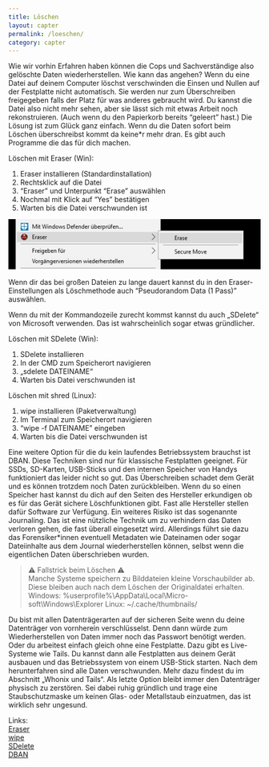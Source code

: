 ```yaml
---
title: Löschen
layout: capter
permalink: /loeschen/
category: capter
---
```

Wie wir vorhin Erfahren haben können die Cops und Sachverständige also gelöschte Daten wiederherstellen.
Wie kann das angehen?
Wenn du eine Datei auf deinem Computer löschst verschwinden die Einsen und Nullen auf der Festplatte nicht automatisch. Sie werden nur zum Überschreiben freigegeben falls der Platz für was anderes gebraucht wird. Du kannst die Datei also nicht mehr sehen, aber sie lässt sich mit etwas Arbeit noch rekonstruieren. (Auch wenn du den Papierkorb bereits “geleert” hast.)
Die Lösung ist zum Glück ganz einfach. Wenn du die Daten sofort beim Löschen überschreibst kommt da keine*r mehr dran. Es gibt auch Programme die das für dich machen.

Löschen mit Eraser (Win):
1. Eraser installieren (Standardinstallation)
2. Rechtsklick auf die Datei
3. “Eraser” und Unterpunkt “Erase” auswählen
4. Nochmal mit Klick auf “Yes” bestätigen
5. Warten bis die Datei verschwunden ist

![](/assets/posts/loeschen.jpg)

Wenn dir das bei großen Dateien zu lange dauert kannst du in den Eraser-Einstellungen als Löschmethode auch “Pseudorandom Data (1 Pass)” auswählen.

Wenn du mit der Kommandozeile zurecht kommst kannst du auch „SDelete“ von Microsoft verwenden. Das ist wahrscheinlich sogar etwas gründlicher.

Löschen mit SDelete (Win):
1. SDelete installieren
2. In der CMD zum Speicherort navigieren
3. „sdelete DATEINAME“
4. Warten bis Datei verschwunden ist

Löschen mit shred (Linux):
1. wipe installieren (Paketverwaltung)
2. Im Terminal zum Speicherort navigieren
3. “wipe -f DATEINAME” eingeben
4. Warten bis die Datei verschwunden ist

Eine weitere Option für die du kein laufendes Betriebssystem brauchst ist DBAN.
Diese Techniken sind nur für klassische Festplatten geeignet. Für SSDs, SD-Karten, USB-Sticks und den internen Speicher von Handys funktioniert das leider nicht so gut. Das Überschreiben schadet dem Gerät und es können trotzdem noch Daten zurückbleiben. Wenn du so einen Speicher hast kannst du dich auf den Seiten des Hersteller erkundigen ob es für das Gerät sichere Löschfunktionen gibt. Fast alle Hersteller stellen dafür Software zur Verfügung.
Ein weiteres Risiko ist das sogenannte Journaling. Das ist eine nützliche Technik um zu verhindern das Daten verloren gehen, die fast überall eingesetzt wird. Allerdings führt sie dazu das Forensiker*innen eventuell Metadaten wie Dateinamen oder sogar Dateiinhalte aus dem Journal wiederherstellen können, selbst wenn die eigentlichen Daten überschrieben wurden.

> ⚠ Fallstrick beim Löschen ⚠ <br>
> Manche Systeme speichern zu Bilddateien kleine
> Vorschaubilder ab. Diese bleiben auch nach dem
> Löschen der Originaldatei erhalten.
> Windows: %userprofile%\AppData\Local\Micro-
> soft\Windows\Explorer
> Linux: ~/.cache/thumbnails/

Du bist mit allen Datenträgerarten auf der sicheren Seite wenn du deine Datenträger von vornherein verschlüsselst. Denn dann würde zum Wiederherstellen von Daten immer noch das Passwort benötigt werden.
Oder du arbeitest einfach gleich ohne eine Festplatte.
Dazu gibt es Live-Systeme wie Tails. Du kannst dann alle Festplatten aus deinem Gerät ausbauen und das Betriebssystem von einem USB-Stick starten. Nach dem herunterfahren sind alle Daten verschwunden. Mehr dazu findest du im Abschnitt „Whonix und Tails“.
Als letzte Option bleibt immer den Datenträger physisch zu zerstören. Sei dabei ruhig gründlich und trage eine Staubschutzmaske um keinen Glas- oder Metallstaub einzuatmen, das ist wirklich sehr ungesund.

Links:<br>
[Eraser](https://eraser.heidi.ie/)<br>
[wipe](http://lambda-diode.com/software/wipe/)<br>
[SDelete](https://docs.microsoft.com/en-us/sysinternals/downloads/sdelete)<br>
[DBAN](https://dban.org)
